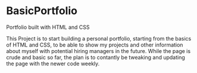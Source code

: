 # BasicPortfolio
Portfolio built with HTML and CSS

This Project is to start building a personal portfolio, starting from the basics of HTML and CSS, to be able to show my projects and other information about myself with potential hiring managers in the future. While the page is crude and basic so far, the plan is to contantly be tweaking and updating the page with the newer code weekly.
